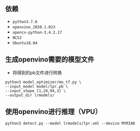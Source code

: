 ## 依赖
- `python3.7.6`
- `openvino_2020.1.023`
- `opencv-python-3.4.2.17`
- `NCS2`
- `Ubuntu18.04`

## 生成openvino需要的模型文件

- 将得到的pb文件进行转换

```
python3 model_optimizer/mo_tf.py \
--input_model model/lpr.pb \
--input_shape [1,24,94,3] \
--output_dir lrmodels/
```

## 使用openvino进行推理（VPU）

`python3 detect.py --model lrmodels/lpr.xml --device MYRIAD`
